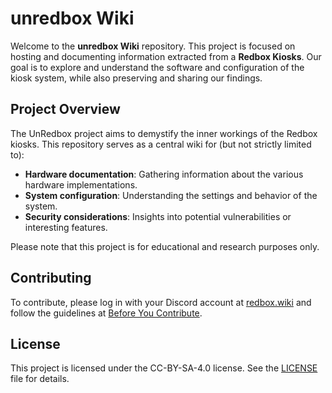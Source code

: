 # unredbox Wiki

Welcome to the **unredbox Wiki** repository. This project is focused on hosting and documenting information extracted from a **Redbox Kiosks**. Our goal is to explore and understand the software and configuration of the kiosk system, while also preserving and sharing our findings.

## Project Overview

The UnRedbox project aims to demystify the inner workings of the Redbox kiosks. This repository serves as a central wiki for (but not strictly limited to):

- **Hardware documentation**: Gathering information about the various hardware implementations.
- **System configuration**: Understanding the settings and behavior of the system.
- **Security considerations**: Insights into potential vulnerabilities or interesting features.

Please note that this project is for educational and research purposes only.


## Contributing

To contribute, please log in with your Discord account at [redbox.wiki](https://redbox.wiki) and follow the guidelines at [Before You Contribute](https://redbox.wiki/en/contributing).

## License

This project is licensed under the CC-BY-SA-4.0 license. See the [LICENSE](LICENSE.txt) file for details.
